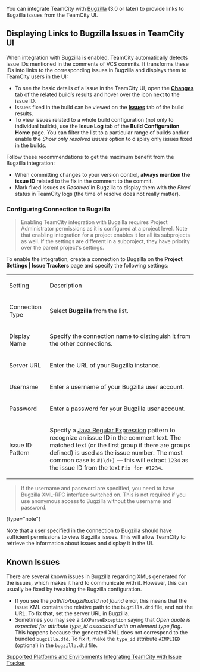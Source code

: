 [//]: # (title: Integrating TeamCity with Bugzilla)
[//]: # (auxiliary-id: Integrating TeamCity with Bugzilla;Bugzilla)

You can integrate TeamCity with [Bugzilla](https://www.bugzilla.org/) (3.0 or later) to provide links to Bugzilla issues from the TeamCity UI.

## Displaying Links to Bugzilla Issues in TeamCity UI

When integration with Bugzilla is enabled, TeamCity automatically detects issue IDs mentioned in the comments of VCS commits. It transforms these IDs into links to the corresponding issues in Bugzilla and displays them to TeamCity users in the UI:

* To see the basic details of a issue in the TeamCity UI, open the __[Changes](working-with-build-results.md#Changes)__ tab of the related build’s results and hover over the icon next to the issue ID.
* Issues fixed in the build can be viewed on the __[Issues](working-with-build-results.md#Related+Issues)__ tab of the build results.
* To view issues related to a whole build configuration (not only to individual builds), use the __Issue Log__ tab of the __Build Configuration Home__ page. You can filter the list to a particular range of builds and/or enable the _Show only resolved issues_ option to display only issues fixed in the builds.

Follow these recommendations to get the maximum benefit from the Bugzilla integration:
* When committing changes to your version control, __always mention the issue ID__ related to the fix in the comment to the commit.
* Mark fixed issues as _Resolved_ in Bugzilla to display them with the _Fixed_ status in TeamCity logs (the time of resolve does not really matter).

### Configuring Connection to Bugzilla

>Enabling TeamCity integration with Bugzilla requires Project Administrator permissions as it is configured at a project level. Note that enabling integration for a project enables it for all its subprojects as well. If the settings are different in a subproject, they have priority over the parent project's settings.

To enable the integration, create a connection to Bugzilla on the __Project Settings | Issue Trackers__ page and specify the following settings:

<table>

<tr>

<td>

Setting

</td>

<td>

Description

</td></tr>

<tr>

<td>

Connection Type

</td>

<td>

Select __Bugzilla__ from the list.

</td></tr><tr>

<td>

Display Name

</td>

<td>

Specify the connection name to distinguish it from the other connections.

</td></tr><tr>

<td>

Server URL

</td>

<td>

Enter the URL of your Bugzilla instance.

</td></tr><tr>

<td>

Username

</td>

<td>

Enter a username of your Bugzilla user account.

</td></tr><tr>

<td>
 
Password

</td>

<td>

Enter a password for your Bugzilla user account.

</td></tr><tr>

<td>

Issue ID Pattern

</td>

<td>

Specify a [Java Regular Expression](http://java.sun.com/j2se/1.5.0/docs/api/java/util/regex/Pattern.html) pattern to recognize an issue ID in the comment text. The matched text (or the first group if there are groups defined) is used as the issue number. The most common case is `#(\d+)` — this will extract `1234` as the issue ID from the text `Fix for #1234`.


</td></tr></table>

>If the username and password are specified, you need to have Bugzilla XML-RPC interface switched on. This is not required if you use anonymous access to Bugzilla without the username and password.
>
{type="note"}

Note that a user specified in the connection to Bugzilla should have sufficient permissions to view Bugzilla issues. This will allow TeamCity to retrieve the information about issues and display it in the UI.


## Known Issues

There are several known issues in Bugzilla regarding XMLs generated for the issues, which makes it hard to communicate with it. However, this can usually be fixed by tweaking the Bugzilla configuration.
	
* If you see the _path/to/bugzilla.dtd not found_ error, this means that the issue XML contains the relative path to the `bugzilla.dtd` file, and not the URL. To fix that, set the server URL in Bugzilla.
* Sometimes you may see a `SAXParseException` saying that _Open quote is expected for attribute type_id associated with an element type flag_. This happens because the generated XML does not correspond to the bundled `bugzilla.dtd`. To fix it, make the `type_id` attribute `#IMPLIED` (optional) in the `bugzilla.dtd` file.

<seealso>
        <category ref="concepts">
            <a href="supported-platforms-and-environments.md">Supported Platforms and Environments</a>
        </category>
        <category ref="admin-guide">
            <a href="integrating-teamcity-with-issue-tracker.md">Integrating TeamCity with Issue Tracker</a>
        </category>
</seealso>